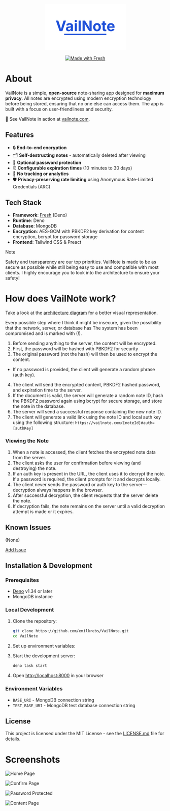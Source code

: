 <div id="logo" align="center">
  <a href="https://github.com/emilkrebs/VailNote" target="_blank" rel="noopener noreferrer">
   <img width="256" alt="VailNote Logo" src="./static/logo.png">
 </a>

[![Made with Fresh](https://fresh.deno.dev/fresh-badge-dark.svg)](https://fresh.deno.dev)

</div>

# About

VailNote is a simple, **open-source** note-sharing app designed for **maximum privacy**. All notes are encrypted using
modern encryption technology before being stored, ensuring that no one else can access them. The app is built with a
focus on user-friendliness and security.

🔗 See VailNote in action at [vailnote.com](https://vailnote.com).

## Features

- 🔒 **End-to-end encryption**
- 🗂️ **Self-destructing notes** - automatically deleted after viewing
- 🔑 **Optional password protection**
- ⏰ **Configurable expiration times** (10 minutes to 30 days)
- 🚫 **No tracking or analytics**
- 🛡️ **Privacy-preserving rate limiting** using Anonymous Rate-Limited Credentials (ARC)

## Tech Stack

- **Framework**: [Fresh](https://fresh.deno.dev) (Deno)
- **Runtime**: Deno
- **Database**: MongoDB
- **Encryption**: AES-GCM with PBKDF2 key derivation for content encryption, bcrypt for password storage
- **Frontend**: Tailwind CSS & Preact

> [!NOTE]
> Safety and transparency are our top priorities. VailNote is made to be as secure as possible while still being easy to
> use and compatible with most clients. I highly encourage you to look into the architecture to ensure your safety!

# How does VailNote work?

Take a look at the [architecture diagram](#architecture-diagram) for a better visual representation.

Every possible step where I think it might be insecure, given the possibility that the network, server, or database has
The system has been compromised and is marked with (!).

1. Before sending anything to the server, the content will be encrypted.
2. First, the password will be hashed with PBKDF2 for security
3. The original password (not the hash) will then be used to encrypt the content.

- If no password is provided, the client will generate a random phrase (auth key).

4. The client will send the encrypted content, PBKDF2 hashed password, and expiration time to the server.
5. If the document is valid, the server will generate a random note ID, hash the PBKDF2 password again using bcrypt for
   secure storage, and store the note in the database.
6. The server will send a successful response containing the new note ID.
7. The client will generate a valid link using the note ID and local auth key using the following structure:
   `https://vailnote.com/[noteId]#auth=[authKey]`

### Viewing the Note

1. When a note is accessed, the client fetches the encrypted note data from the server.
2. The client asks the user for confirmation before viewing (and destroying) the note.
3. If an auth key is present in the URL, the client uses it to decrypt the note. If a password is required, the client
   prompts for it and decrypts locally.
4. The client never sends the password or auth key to the server—decryption always happens in the browser.
5. After successful decryption, the client requests that the server delete the note.
6. If decryption fails, the note remains on the server until a valid decryption attempt is made or it expires.

## Known Issues

(None)

[Add Issue](https://github.com/emilkrebs/VailNote/issues/new)

## Installation & Development

### Prerequisites

- [Deno](https://deno.land/) v1.34 or later
- MongoDB instance

### Local Development

1. Clone the repository:
   ```bash
   git clone https://github.com/emilkrebs/VailNote.git
   cd VailNote
   ```

2. Set up environment variables:

3. Start the development server:
   ```bash
   deno task start
   ```

4. Open [http://localhost:8000](http://localhost:8000) in your browser

### Environment Variables

- `BASE_URI` - MongoDB connection string
- `TEST_BASE_URI` - MongoDB test database connection string

## License

This project is licensed under the MIT License - see the [LICENSE.md](LICENSE.md) file for details.

# Screenshots

![Home Page](https://github.com/user-attachments/assets/fe73890e-0cea-453f-bdcc-eb7e7bf418cb)

![Confirm Page](https://github.com/user-attachments/assets/f443744a-6a87-4a63-89e7-0cdf6e06d850)

![Password Protected](https://github.com/user-attachments/assets/287ca9c9-5213-4d8e-888f-6d8230abbb91)

![Content Page](https://github.com/user-attachments/assets/7007f54e-1e6b-4b82-b465-55920b9ac001)
